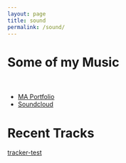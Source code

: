 ```yaml
---
layout: page
title: sound
permalink: /sound/
---
```


# Some of my Music <br/> <br/>

- [MA Portfolio](/MA_Portfolio.html)
- [Soundcloud](https://soundcloud.com/alexgw)


# Recent Tracks

[tracker-test](https://alexgw.github.io/media/audio/tracker1-norm.mp3)

